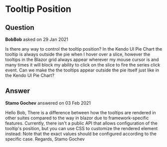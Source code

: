 # Tooltip Position

## Question

**BobBob** asked on 29 Jan 2021

Is there any way to control the tooltip position? In the Kendo UI Pie Chart the tooltip is always outside the pie when I hover over a slice, however the tooltips in the Blazor grid always appear wherever my mouse cursor is and many times it will block my ability to click on the slice to fire the series click event. Can we make the the tooltips appear outside the pie itself just like in the Kendo UI Pie Chart?

## Answer

**Stamo Gochev** answered on 03 Feb 2021

Hello Bob, There is a difference between how the tooltips are rendered in other suites compared to the way in blazor due to framework-specific features. Currently, there isn't a public API that allows configuration of the tooltip's position, but you can use CSS to customize the rendered element instead: <style>.k-chart-tooltip-wrapper { margin-left: - 50px; margin-top: 0px;
}
</style> Note that the exact values should be configured according to the specific case. Regards, Stamo Gochev

